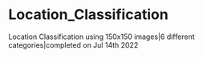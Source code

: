 # Location_Classification
Location Classification using 150x150 images|6 different categories|completed on Jul 14th 2022
